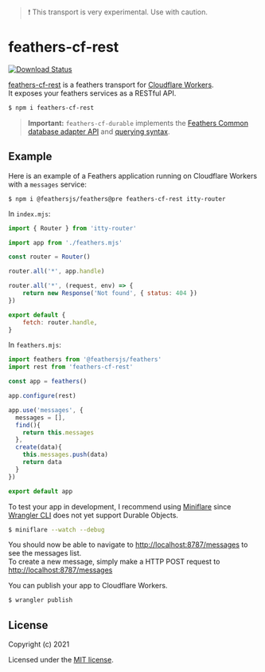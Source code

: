 > ❗ This transport is very experimental. Use with caution.

# feathers-cf-rest

[![Download Status](https://img.shields.io/npm/dm/feathers-cf-rest.svg?style=flat-square)](https://www.npmjs.com/package/feathers-cf-rest)

[feathers-cf-rest](https://github.com/Spioune/feathers-cf-rest/) is a feathers transport for [Cloudflare Workers](https://developers.cloudflare.com/workers).  
It exposes your feathers services as a RESTful API.

```bash
$ npm i feathers-cf-rest
```

> **Important:** `feathers-cf-durable` implements the [Feathers Common database adapter API](https://docs.feathersjs.com/api/databases/common.html) and [querying syntax](https://docs.feathersjs.com/api/databases/querying.html).

## Example

Here is an example of a Feathers application running on Cloudflare Workers with a `messages` service:

```
$ npm i @feathersjs/feathers@pre feathers-cf-rest itty-router
```

In `index.mjs`:

```js
import { Router } from 'itty-router'

import app from './feathers.mjs'

const router = Router()

router.all('*', app.handle)

router.all('*', (request, env) => {
	return new Response('Not found', { status: 404 })
})

export default {
	fetch: router.handle,
}
```

In `feathers.mjs`:

```js
import feathers from '@feathersjs/feathers'
import rest from 'feathers-cf-rest'

const app = feathers()

app.configure(rest)

app.use('messages', {
  messages = [],
  find(){
    return this.messages
  },
  create(data){
    this.messages.push(data)
    return data
  }
})

export default app
```

To test your app in development, I recommend using [Miniflare](https://miniflare.dev/) since [Wrangler CLI](https://developers.cloudflare.com/workers/cli-wrangler/) does not yet support Durable Objects.

```bash
$ miniflare --watch --debug
```

You should now be able to navigate to [http://localhost:8787/messages](http://localhost:8787/messages) to see the messages list.  
To create a new message, simply make a HTTP POST request to [http://localhost:8787/messages](http://localhost:8787/messages)

You can publish your app to Cloudflare Workers.

```bash
$ wrangler publish
```

## License

Copyright (c) 2021

Licensed under the [MIT license](LICENSE).

